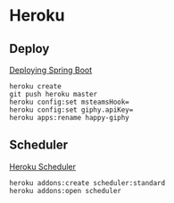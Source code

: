 # Heroku
## Deploy
[Deploying Spring Boot](https://devcenter.heroku.com/articles/deploying-spring-boot-apps-to-heroku)

```shell
heroku create
git push heroku master
heroku config:set msteamsHook=
heroku config:set giphy.apiKey=
heroku apps:rename happy-giphy
```

## Scheduler
[Heroku Scheduler](https://devcenter.heroku.com/articles/scheduler)
```shell
heroku addons:create scheduler:standard
heroku addons:open scheduler
```
